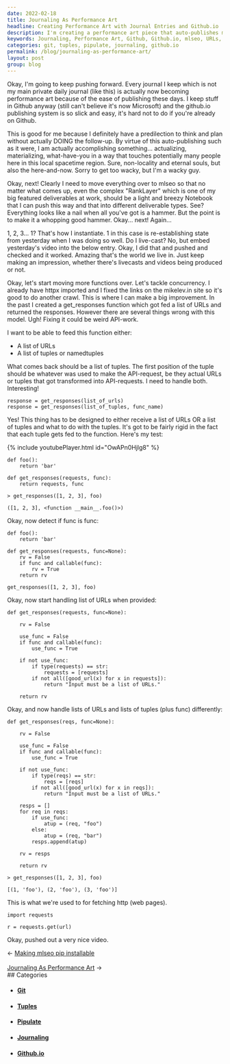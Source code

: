 ```yaml
---
date: 2022-02-18
title: Journaling As Performance Art
headline: Creating Performance Art with Journal Entries and Github.io
description: I'm creating a performance art piece that auto-publishes my journal entries on Github.io. I'm also building a get_responses function that takes a list of URLs or tuples and returns a list of tuples. I'm testing it by providing it with a list of URLs and a function and checking the output. My goal is to get responses from a list of URLs and assign them either 'foo' or 'bar', then return them as a list. For example, when
keywords: Journaling, Performance Art, Github, Github.io, mlseo, URLs, Tuples, Function, Output, Response, Assignment, Example
categories: git, tuples, pipulate, journaling, github.io
permalink: /blog/journaling-as-performance-art/
layout: post
group: blog
---
```



Okay, I'm going to keep pushing forward. Every journal I keep which is not my
main private daily journal (like this) is actually now becoming performance art
because of the ease of publishing these days. I keep stuff in Github anyway
(still can't believe it's now Microsoft) and the github.io publishing system is
so slick and easy, it's hard not to do if you're already on Github.

This is good for me because I definitely have a predilection to think and plan
without actually DOING the follow-up. By virtue of this auto-publishing such as
it were, I am actually accomplishing something... actualizing, materializing,
what-have-you in a way that touches potentially many people here in this local
spacetime region. Sure, non-locality and eternal souls, but also the
here-and-now. Sorry to get too wacky, but I'm a wacky guy.

Okay, next! Clearly I need to move everything over to mlseo so that no matter
what comes up, even the complex "RankLayer" which is one of my big featured
deliverables at work, should be a light and breezy Notebook that I can push
this way and that into different deliverable types. See? Everything looks like
a nail when all you've got is a hammer. But the point is to make it a whopping
good hammer. Okay... next! Again...

1, 2, 3... 1? That's how I instantiate. 1 in this case is re-establishing state
from yesterday when I was doing so well. Do I live-cast? No, but embed
yesterday's video into the below entry. Okay, I did that and pushed and checked
and it worked. Amazing that's the world we live in. Just keep making an
impression, whether there's livecasts and videos being produced or not.

Okay, let's start moving more functions over. Let's tackle concurrency. I
already have httpx imported and I fixed the links on the mikelev.in site so
it's good to do another crawl. This is where I can make a big improvement. In
the past I created a get_responses function which got fed a list of URLs and
returned the responses. However there are several things wrong with this model.
Ugh! Fixing it could be weird API-work.

I want to be able to feed this function either:

- A list of URLs
- A list of tuples or namedtuples

What comes back should be a list of tuples. The first position of the tuple
should be whatever was used to make the API-request, be they actual URLs or
tuples that got transformed into API-requests. I need to handle both.
Interesting!

    response = get_responses(list_of_urls)
    response = get_responses(list_of_tuples, func_name)

Yes! This thing has to be designed to either receive a list of URLs OR a list
of tuples and what to do with the tuples. It's got to be fairly rigid in the
fact that each tuple gets fed to the function. Here's my test:

{% include youtubePlayer.html id="OwAPn0Hjlg8" %}

    def foo():
        return 'bar'

    def get_responses(requests, func):
        return requests, func

    > get_responses([1, 2, 3], foo)

    ([1, 2, 3], <function __main__.foo()>)

Okay, now detect if func is func:

    def foo():
        return 'bar'

    def get_responses(requests, func=None):
        rv = False
        if func and callable(func):
            rv = True
        return rv

    get_responses([1, 2, 3], foo)

Okay, now start handling list of URLs when provided:

    def get_responses(requests, func=None):

        rv = False

        use_func = False
        if func and callable(func):
            use_func = True

        if not use_func:
            if type(requests) == str:
                requests = [requests]
            if not all([good_url(x) for x in requests]):
                return "Input must be a list of URLs."

        return rv

Okay, and now handle lists of URLs and lists of tuples (plus func) differently:

    def get_responses(reqs, func=None):

        rv = False

        use_func = False
        if func and callable(func):
            use_func = True

        if not use_func:
            if type(reqs) == str:
                reqs = [reqs]
            if not all([good_url(x) for x in reqs]):
                return "Input must be a list of URLs."

        resps = []
        for req in reqs:
            if use_func:
                atup = (req, "foo")
            else:
                atup = (req, "bar")
            resps.append(atup)

        rv = resps

        return rv

    > get_responses([1, 2, 3], foo)

    [(1, 'foo'), (2, 'foo'), (3, 'foo')]


This is what we're used to for fetching http (web pages).

    import requests

    r = requests.get(url)

Okay, pushed out a very nice video.


<div class="arrow-links"><div class="post-nav-prev"><span class="arrow">&larr;&nbsp;</span><a href="/blog/making-mlseo-pip-installable/">Making mlseo pip installable</a></div> &nbsp; <div class="post-nav-next"><a href="/blog/journaling-as-performance-art/">Journaling As Performance Art</a><span class="arrow">&nbsp;&rarr;</span></div></div>
## Categories

<ul>
<li><h4><a href='/git/'>Git</a></h4></li>
<li><h4><a href='/tuples/'>Tuples</a></h4></li>
<li><h4><a href='/pipulate/'>Pipulate</a></h4></li>
<li><h4><a href='/journaling/'>Journaling</a></h4></li>
<li><h4><a href='/github-io/'>Github.io</a></h4></li></ul>